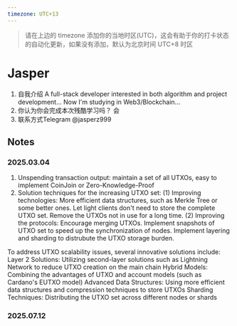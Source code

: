 ```yaml
---
timezone: UTC+13
---
```


> 请在上边的 timezone 添加你的当地时区(UTC)，这会有助于你的打卡状态的自动化更新，如果没有添加，默认为北京时间 UTC+8 时区


# Jasper
1. 自我介绍
A full-stack developer interested in both algorithm and project development...
Now I'm studying in Web3/Blockchain...
2. 你认为你会完成本次残酷学习吗？
会
3. 联系方式Telegram
@jasperz999
## Notes

<!-- Content_START -->

### 2025.03.04

1. Unspending transaction output: maintain a set of all UTXOs, easy to implement CoinJoin or Zero-Knowledge-Proof
2. Solution techniques for the increasing UTXO set:
   (1) Improving technologies: More efficient data structures, such as Merkle Tree or some better ones. Let light clients don't need to store the complete UTXO set. Remove the UTXOs not in use for a long time.
   (2) Improving the protocols: Encourage merging UTXOs. Implement snapshots of UTXO set to speed up the synchronization of nodes. Implement layering and sharding to distrubute the UTXO storage burden.

To address UTXO scalability issues, several innovative solutions include:
Layer 2 Solutions: Utilizing second-layer solutions such as Lightning Network to reduce UTXO creation on the main chain
Hybrid Models: Combining the advantages of UTXO and account models (such as Cardano's EUTXO model)
Advanced Data Structures: Using more efficient data structures and compression techniques to store UTXOs
Sharding Techniques: Distributing the UTXO set across different nodes or shards

### 2025.07.12

<!-- Content_END -->
